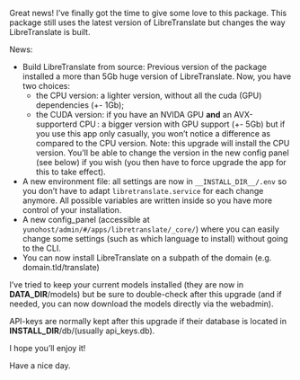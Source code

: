 Great news! I’ve finally got the time to give some love to this package.
This package still uses the latest version of LibreTranslate but changes the way LibreTranslate is built.

News:
- Build LibreTranslate from source: Previous version of the package installed a more than 5Gb huge version of LibreTranslate. Now, you have two choices:
    - the CPU version: a lighter version, without all the cuda (GPU) dependencies (+- 1Gb);
    - the CUDA version: if you have an NVIDA GPU **and** an AVX-supporterd CPU : a bigger version with GPU support (+- 5Gb) but if you use this app only casually, you won’t notice a difference as compared to the CPU version.
Note: this upgrade will install the CPU version. You’ll be able to change the version in the new config panel (see below) if you wish (you then have to force upgrade the app for this to take effect).
- A new environment file: all settings are now in `__INSTALL_DIR__/.env` so you don’t have to adapt `libretranslate.service` for each change anymore. All possible variables are written inside so you have more control of your installation.
- A new config_panel (accessible at `yunohost/admin/#/apps/libretranslate/_core/`) where you can easily change some settings (such as which language to install) without going to the CLI.
- You can now install LibreTranslate on a subpath of the domain (e.g. domain.tld/translate)

I’ve tried to keep your current models installed (they are now in __DATA_DIR__/models) but be sure to double-check after this upgrade (and if needed, you can now download the models directly via the webadmin).

API-keys are normally kept after this upgrade if their database is located in __INSTALL_DIR__/db/(usually api_keys.db).

I hope you’ll enjoy it!

Have a nice day.